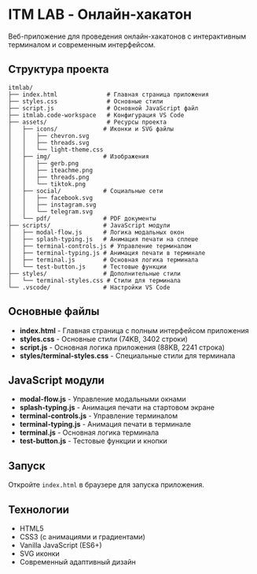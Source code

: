 # ITM LAB - Онлайн-хакатон

Веб-приложение для проведения онлайн-хакатонов с интерактивным терминалом и современным интерфейсом.

## Структура проекта

```
itmlab/
├── index.html              # Главная страница приложения
├── styles.css              # Основные стили
├── script.js               # Основной JavaScript файл
├── itmlab.code-workspace   # Конфигурация VS Code
├── assets/                 # Ресурсы проекта
│   ├── icons/             # Иконки и SVG файлы
│   │   ├── chevron.svg
│   │   ├── threads.svg
│   │   └── light-theme.css
│   ├── img/               # Изображения
│   │   ├── gerb.png
│   │   ├── iteachme.png
│   │   ├── threads.png
│   │   └── tiktok.png
│   ├── social/            # Социальные сети
│   │   ├── facebook.svg
│   │   ├── instagram.svg
│   │   └── telegram.svg
│   └── pdf/               # PDF документы
├── scripts/               # JavaScript модули
│   ├── modal-flow.js      # Логика модальных окон
│   ├── splash-typing.js   # Анимация печати на сплеше
│   ├── terminal-controls.js # Управление терминалом
│   ├── terminal-typing.js # Анимация печати в терминале
│   ├── terminal.js        # Основная логика терминала
│   └── test-button.js     # Тестовые функции
├── styles/                # Дополнительные стили
│   └── terminal-styles.css # Стили для терминала
└── .vscode/               # Настройки VS Code
```

## Основные файлы

- **index.html** - Главная страница с полным интерфейсом приложения
- **styles.css** - Основные стили (74KB, 3402 строки)
- **script.js** - Основная логика приложения (88KB, 2241 строка)
- **styles/terminal-styles.css** - Специальные стили для терминала

## JavaScript модули

- **modal-flow.js** - Управление модальными окнами
- **splash-typing.js** - Анимация печати на стартовом экране
- **terminal-controls.js** - Управление терминалом
- **terminal-typing.js** - Анимация печати в терминале
- **terminal.js** - Основная логика терминала
- **test-button.js** - Тестовые функции и кнопки

## Запуск

Откройте `index.html` в браузере для запуска приложения.

## Технологии

- HTML5
- CSS3 (с анимациями и градиентами)
- Vanilla JavaScript (ES6+)
- SVG иконки
- Современный адаптивный дизайн 